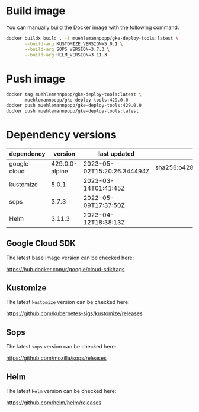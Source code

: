 # Build image

You can manually build the Docker image with the following command:

```bash
docker buildx build . -t muehlemannpopp/gke-deploy-tools:latest \
       --build-arg KUSTOMIZE_VERSION=5.0.1 \
       --build-arg SOPS_VERSION=3.7.3 \
       --build-arg HELM_VERSION=3.11.3
```

# Push image

```bash
docker tag muehlemannpopp/gke-deploy-tools:latest \
       muehlemannpopp/gke-deploy-tools:429.0.0
docker push muehlemannpopp/gke-deploy-tools:429.0.0
docker push muehlemannpopp/gke-deploy-tools:latest
```


# Dependency versions

| dependency   | version        | last updated               | digest                                                                  |
|------------ |-------------- |-------------------------- |----------------------------------------------------------------------- |
| google-cloud | 429.0.0-alpine | 2023-05-02T15:20:26.344494Z | sha256:b428a1dd1f73e7cfd3cb537dd40bf67b5d1b3d3043deb34781e3286b702b08a1 |
| kustomize    | 5.0.1 | 2023-03-14T01:41:45Z |                                                                         |
| sops         | 3.7.3          | 2022-05-09T17:37:50Z       |                                                                         |
| Helm         | 3.11.3         | 2023-04-12T18:38:13Z       |                                                                         |


## Google Cloud SDK

The latest base image version can be checked here:

<https://hub.docker.com/r/google/cloud-sdk/tags>


## Kustomize

The latest `kustomize` version can be checked here:

<https://github.com/kubernetes-sigs/kustomize/releases>


## Sops

The latest `sops` version can be checked here:

<https://github.com/mozilla/sops/releases>


## Helm

The latest `Helm` version can be checked here:

<https://github.com/helm/helm/releases>

